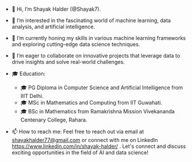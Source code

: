 - 👋 Hi, I’m Shayak Halder (@Shayak7).
- 👀 I’m interested in the fascinating world of machine learning, data analysis, and artificial intelligence.
- 🌱 I’m currently honing my skills in various machine learning frameworks and exploring cutting-edge data science techniques.
- 💞️ I’m eager to collaborate on innovative projects that leverage data to drive insights and solve real-world challenges.
- 🎓 Education:


  

    - 🎓 PG Diploma in Computer Science and Artificial Intelligence from IIIT Delhi.
    - 🎓 MSc in Mathematics and Computing from IIT Guwahati.
    - 🎓 BSc in Mathematics from Ramakrishna Mission Vivekananda Centenary College, Rahara.

- 📫 How to reach me: Feel free to reach out via email at shayakhalder77@gmail.com or connect with me on LinkedIn https://www.linkedin.com/in/shayak-halder/ . Let's connect and discuss exciting opportunities in the field of AI and data science!

